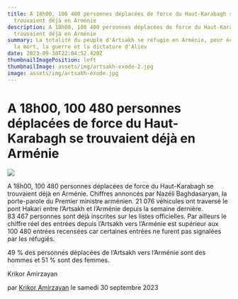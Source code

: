 ```yaml
---
title: A 18h00, 100 480 personnes déplacées de force du Haut-Karabagh se
  trouvaient déjà en Arménie
description: A 18h00, 100 480 personnes déplacées de force du Haut-Karabagh se
  trouvaient déjà en Arménie
summary: La totalité du peuple d'Artsakh se réfugie en Arménie, pour échapper à
  la mort, la guerre et la dictature d'Aliev
date: 2023-09-30T22:04:52.420Z
thumbnailImagePosition: left
thumbnailImage: assets/img/artsakh-exode-2.jpg
image: assets/img/artsakh-exode.jpg
---
```

<!--StartFragment-->

# A 18h00, 100 480 personnes déplacées de force du Haut-Karabagh se trouvaient déjà en Arménie



![](https://www.armenews.com/IMG/arton108425.jpg)

A 18h00, 100 480 personnes déplacées de force du Haut-Karabagh se trouvaient déjà en Arménie. Chiffres annoncés par Nazéli Baghdasaryan, la porte-parole du Premier ministre arménien. 21 076 véhicules ont traversé le pont Hakari entre l’Artsakh et l’Arménie depuis la semaine dernière.\
83 467 personnes sont déjà inscrites sur les listes officielles. Par ailleurs le chiffre réel des entrées depuis l’Artsakh vers l’Arménie est supérieur aux 100 480 entrées recensées car certaines entrées ne furent pas signalées par les réfugiés.

49 % des personnes déplacées de l’Artsakh vers l’Arménie sont des hommes et 51 % sont des femmes.

Krikor Amirzayan

par [Krikor Amirzayan](https://www.armenews.com/spip.php?page=auteur&id_auteur=33) le samedi 30 septembre 2023

<!--EndFragment-->